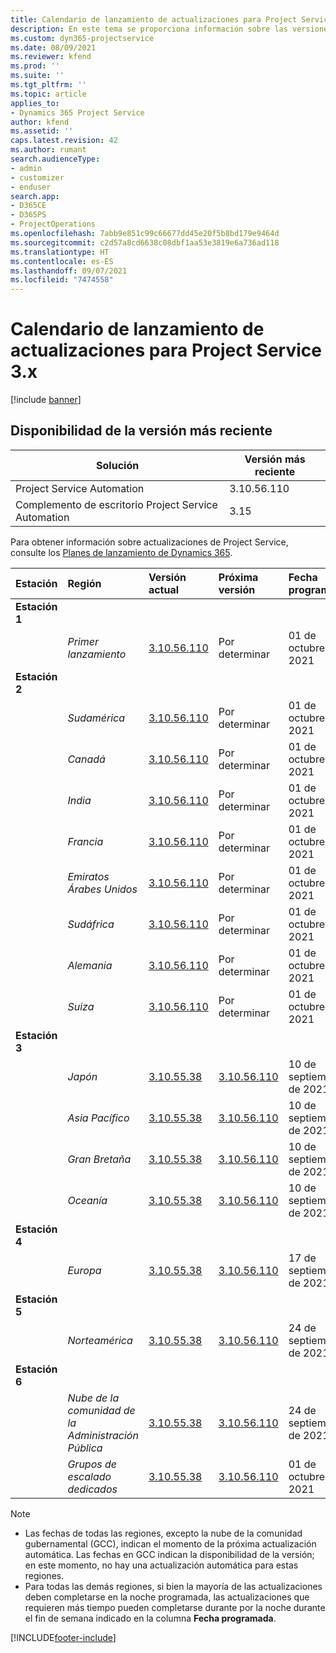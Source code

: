 ```yaml
---
title: Calendario de lanzamiento de actualizaciones para Project Service 3.x
description: En este tema se proporciona información sobre las versiones disponibles y próximas de Dynamics 365 Project Service Automation.
ms.custom: dyn365-projectservice
ms.date: 08/09/2021
ms.reviewer: kfend
ms.prod: ''
ms.suite: ''
ms.tgt_pltfrm: ''
ms.topic: article
applies_to:
- Dynamics 365 Project Service
author: kfend
ms.assetid: ''
caps.latest.revision: 42
ms.author: rumant
search.audienceType:
- admin
- customizer
- enduser
search.app:
- D365CE
- D365PS
- ProjectOperations
ms.openlocfilehash: 7abb9e851c99c66677dd45e20f5b8bd179e9464d
ms.sourcegitcommit: c2d57a8cd6638c08dbf1aa53e3819e6a736ad118
ms.translationtype: HT
ms.contentlocale: es-ES
ms.lasthandoff: 09/07/2021
ms.locfileid: "7474558"
---
```

# <a name="update-release-schedule-for-project-service-3x"></a>Calendario de lanzamiento de actualizaciones para Project Service 3.x

[!include [banner](../includes/psa-now-project-operations.md)]

## <a name="latest-version-availability"></a>Disponibilidad de la versión más reciente

| Solución  | Versión más reciente |
|-------|----|
| Project Service Automation    | 3.10.56.110 |
| Complemento de escritorio Project Service Automation                | 3.15          |

Para obtener información sobre actualizaciones de Project Service, consulte los [Planes de lanzamiento de Dynamics 365](/dynamics365/release-plans/). 

| Estación  | Región | Versión actual | Próxima versión |  Fecha programada
| :---   | :---   | :---   | :---   |:---   |         
|<strong>Estación 1</strong> | |  |  | |
| | <i>Primer lanzamiento</i> | [3.10.56.110](whats-new-ur-35.md) | Por determinar | 01 de octubre de 2021
|<strong>Estación 2</strong> | |  |  | |
| | <i>Sudamérica</i> | [3.10.56.110](whats-new-ur-35.md) | Por determinar | 01 de octubre de 2021
| | <i>Canadá</i> | [3.10.56.110](whats-new-ur-35.md) | Por determinar | 01 de octubre de 2021
| | <i>India</i> | [3.10.56.110](whats-new-ur-35.md) | Por determinar | 01 de octubre de 2021
| | <i>Francia</i> | [3.10.56.110](whats-new-ur-35.md) | Por determinar | 01 de octubre de 2021
| | <i>Emiratos Árabes Unidos</i> | [3.10.56.110](whats-new-ur-35.md) | Por determinar | 01 de octubre de 2021
| | <i>Sudáfrica</i> | [3.10.56.110](whats-new-ur-35.md) | Por determinar | 01 de octubre de 2021
| | <i>Alemania</i> | [3.10.56.110](whats-new-ur-35.md) | Por determinar | 01 de octubre de 2021
| | <i>Suiza</i> | [3.10.56.110](whats-new-ur-35.md) | Por determinar | 01 de octubre de 2021
|<strong>Estación 3</strong> | |  |  | |
| | <i>Japón</i> | [3.10.55.38](whats-new-ur-34.md) | [3.10.56.110](whats-new-ur-35.md) | 10 de septiembre de 2021
| | <i>Asia Pacífico</i> | [3.10.55.38](whats-new-ur-34.md) | [3.10.56.110](whats-new-ur-35.md) | 10 de septiembre de 2021
| | <i>Gran Bretaña</i> | [3.10.55.38](whats-new-ur-34.md) | [3.10.56.110](whats-new-ur-35.md) | 10 de septiembre de 2021
| | <i>Oceanía</i> | [3.10.55.38](whats-new-ur-34.md) | [3.10.56.110](whats-new-ur-35.md) | 10 de septiembre de 2021
|<strong>Estación 4</strong> | |  |  | |
| | <i>Europa</i> | [3.10.55.38](whats-new-ur-34.md) | [3.10.56.110](whats-new-ur-35.md) | 17 de septiembre de 2021
|<strong>Estación 5</strong> | |  |  | |
| | <i>Norteamérica</i> | [3.10.55.38](whats-new-ur-34.md) | [3.10.56.110](whats-new-ur-35.md) | 24 de septiembre de 2021
|<strong>Estación 6</strong> | |  |  | |
| | <i>Nube de la comunidad de la Administración Pública</i> | [3.10.55.38](whats-new-ur-34.md) | [3.10.56.110](whats-new-ur-35.md) | 24 de septiembre de 2021
| | <i>Grupos de escalado dedicados</i> | [3.10.55.38](whats-new-ur-34.md) | [3.10.56.110](whats-new-ur-35.md) | 01 de octubre de 2021

>[!Note]
> - Las fechas de todas las regiones, excepto la nube de la comunidad gubernamental (GCC), indican el momento de la próxima actualización automática. Las fechas en GCC indican la disponibilidad de la versión; en este momento, no hay una actualización automática para estas regiones.
> - Para todas las demás regiones, si bien la mayoría de las actualizaciones deben completarse en la noche programada, las actualizaciones que requieren más tiempo pueden completarse durante por la noche durante el fin de semana indicado en la columna **Fecha programada**.


[!INCLUDE[footer-include](../includes/footer-banner.md)]
